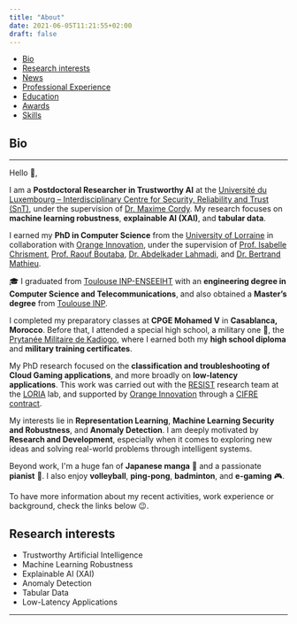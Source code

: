 ```yaml
---
title: "About"
date: 2021-06-05T11:21:55+02:00
draft: false
---
```

<!-- no toc -->
- [Bio](#bio)
- [Research interests](#research-interests)
- [News](../../news/)
- [Professional Experience](../experience/)
- [Education](../education/)
- [Awards](../awards/)
- [Skills](../skills/)


## Bio
---

Hello :wave:,  

I am a **Postdoctoral Researcher in Trustworthy AI** at the [Université du Luxembourg – Interdisciplinary Centre for Security, Reliability and Trust (SnT)](https://www.uni.lu/snt-en/), under the supervision of [Dr. Maxime Cordy](https://maxcordy.github.io/). My research focuses on **machine learning robustness**, **explainable AI (XAI)**, and **tabular data**.  

I earned my **PhD in Computer Science** from the [University of Lorraine](https://www.univ-lorraine.fr/) in collaboration with [Orange Innovation](https://www.orange.com/fr), under the supervision of [Prof. Isabelle Chrisment](), [Prof. Raouf Boutaba](), [Dr. Abdelkader Lahmadi](), and [Dr. Bertrand Mathieu]().  

:mortar_board: I graduated from [Toulouse INP-ENSEEIHT](https://www.enseeiht.fr/fr/index.html) with an **engineering degree in Computer Science and Telecommunications**, and also obtained a **Master’s degree** from [Toulouse INP](https://www.inp-toulouse.fr/fr/index.html).  

I completed my preparatory classes at **CPGE Mohamed V** in **Casablanca, Morocco**. Before that, I attended a special high school, a military one :cop:, the [Prytanée Militaire de Kadiogo](https://www.pmk-bf.net/), where I earned both my **high school diploma** and **military training certificates**.  

My PhD research focused on the **classification and troubleshooting of Cloud Gaming applications**, and more broadly on **low-latency applications**. This work was carried out with the [RESIST](https://team.inria.fr/resist/) research team at the [LORIA](https://www.loria.fr/fr/) lab, and supported by [Orange Innovation](https://www.orange.com/fr) through a [CIFRE contract](https://www.anrt.asso.fr/fr/le-dispositif-cifre-7844).  

My interests lie in **Representation Learning**, **Machine Learning Security and Robustness**, and **Anomaly Detection**. I am deeply motivated by **Research and Development**, especially when it comes to exploring new ideas and solving real-world problems through intelligent systems.  

Beyond work, I'm a huge fan of **Japanese manga** :japanese_ogre: and a passionate **pianist** :musical_keyboard:. I also enjoy **volleyball**, **ping-pong**, **badminton**, and **e-gaming** :video_game:.  

To have more information about my recent activities, work experience or background, check the links below :wink:.


## Research interests

- Trustworthy Artificial Intelligence  
- Machine Learning Robustness  
- Explainable AI (XAI)
- Anomaly Detection  
- Tabular Data 
- Low-Latency Applications  
---
